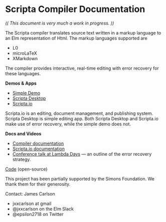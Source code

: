 # Scripta Compiler Documentation  

_(( This document is very much a work in progress. ))_

The Scripta compiler translates source text written
in a markup language to an Elm representation of Html.
The markup languages supported are

- L0
- microLaTeX
- XMarkdown

The compiler
provides interactive, real-time editing with error recovery for 
these languages.



**Demos & Apps**

- [Simple Demo](https://jxxcarlson.github.io/app/scripta-compiler-demo/)
- [Scripta Desktop](https://github.com/jxxcarlson/scripta-tauri/blob/main/README.md)
- [Scripta.io](https://scripta.io)

Scripta.io is an editing, document management, and publishing system.
Scripta Desktop is simple editing app.  Both Scripta Desktop and
Scripta.io make use of error recovery, while the simple demo does not.

**Docs and Videos**

- [Compiler documentation](/docs-scripta-compiler/introduction/)
- [Scripta.io documentation](https://jxxcarlson.github.io/docs-scripta-app)
- [Conference talk at Lambda Days](https://www.youtube.com/watch?v=AE_QzSIsmMI)
— an outline of the error recovery strategy.

[Code](https://github.com/jxxcarlson/scripta-compiler) (open-source)

This project has been partially supported by the 
Simons Foundation.  We thank them for their generosity.

Contact: James Carlson

- jxxcarlson at gmail
- @jxxcarlson on the Elm Slack
- @epsilon2718 on Twitter
